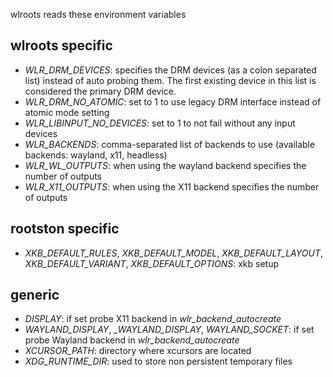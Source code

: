 wlroots reads these environment variables

wlroots specific
----------------
* *WLR_DRM_DEVICES*: specifies the DRM devices (as a colon separated list)
  instead of auto probing them. The first existing device in this list is
  considered the primary DRM device.
* *WLR_DRM_NO_ATOMIC*: set to 1 to use legacy DRM interface instead of atomic
  mode setting
* *WLR_LIBINPUT_NO_DEVICES*: set to 1 to not fail without any input devices
* *WLR_BACKENDS*: comma-separated list of backends to use (available backends:
  wayland, x11, headless)
* *WLR_WL_OUTPUTS*: when using the wayland backend specifies the number of outputs
* *WLR_X11_OUTPUTS*: when using the X11 backend specifies the number of outputs

rootston specific
------------------
* *XKB_DEFAULT_RULES*, *XKB_DEFAULT_MODEL*, *XKB_DEFAULT_LAYOUT*,
  *XKB_DEFAULT_VARIANT*, *XKB_DEFAULT_OPTIONS*: xkb setup

generic
-------
* *DISPLAY*: if set probe X11 backend in *wlr_backend_autocreate*
* *WAYLAND_DISPLAY*, *_WAYLAND_DISPLAY*, *WAYLAND_SOCKET*: if set probe Wayland
  backend in *wlr_backend_autocreate*
* *XCURSOR_PATH*: directory where xcursors are located
* *XDG_RUNTIME_DIR*: used to store non persistent temporary files
